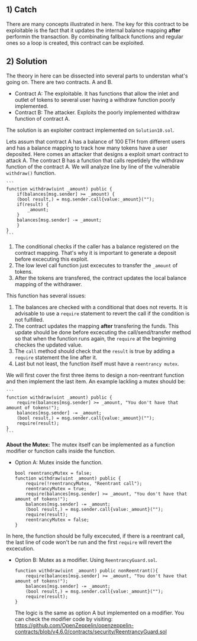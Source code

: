## 1) Catch
There are many concepts illustrated in here. The key for this contract to be exploitable is the fact that it updates the internal balance mapping **after** performin the transaction. By combinating fallback functions and regular ones so a loop is created, this contract can be exploited.

## 2) Solution
The theory in here can be dissected into several parts to understan what's going on.
There are two contracts. A and B.
- Contract A: The exploitable. It has functions that allow the inlet and outlet of tokens to several user having a withdraw function poorly implemented.
- Contract B: The attacker. Exploits the poorly implemented withdraw function of contract A.

The solution is an exploiter contract implemented on ```Solution10.sol```.

Lets assum that contract A has a balance of 100 ETH from different users and has a balance mapping to track how many tokens have a user deposited. Here comes an attacker that designs a exploit smart contract to attack A. The contract B has a function that calls repetidely the withdraw function of the contract A. We will analyze line by line of the vulnerable ```withdraw()``` function.

    ```
    function withdraw(uint _amount) public {
        if(balances[msg.sender] >= _amount) {
        (bool result,) = msg.sender.call{value:_amount}("");
        if(result) {
            _amount;
        }
        balances[msg.sender] -= _amount;
        }
    }
    ```
1) The conditional checks if the caller has a balance registered on the contract mapping. That's why it is important to generate a deposit before excecuting this exploit.
2) The low level call function just excecutes to transfer the ```_amount``` of tokens.
3) After the tokens are transfered, the contract updates the local balance mapping of the withdrawer.

This function has several issues:
1) The balances are checked with a conditional that does not reverts. It is advisable to use a ```require``` statement to revert the call if the condition is not fulfilled.
2) The contract updates the mapping **after** transfering the funds. This update should be done before excecuting the call/send/transfer method so that when the function runs again, the ```require``` at the beginning checkes the updated value.
3) The ```call``` method should check that the ```result``` is true by adding a ```require``` statement the line after it.
4) Last but not least, the function itself must have a ```reentrancy mutex```.

We will first cover the first three items to design a non-reentrant function and then implement the last item.
An example lackling a mutex should be:

    ```
    function withdraw(uint _amount) public {
        require(balances[msg.sender] >= _amount, "You don't have that amount of tokens!"); 
        balances[msg.sender] -= _amount;
        (bool result,) = msg.sender.call{value:_amount}("");
        require(result);
    }
    ```

**About the Mutex:**
The mutex itself can be implemented as a function modifier or function calls inside the function.

- Option A: Mutex inside the function.
    ```
    bool reentrancyMutex = false;
    function withdraw(uint _amount) public {
        require(!reentrancyMutex, "Reentrant call");
        reentrancyMutex = true;
        require(balances[msg.sender] >= _amount, "You don't have that amount of tokens!"); 
        balances[msg.sender] -= _amount;
        (bool result,) = msg.sender.call{value:_amount}("");
        require(result);
        reentrancyMutex = false;
    }
    ```
In here, the function should be fully excecuted, if there is a reentrant call, the last line of code won't be run and the first ```require``` will revert the excecution.

- Option B: Mutex as a modifier. Using ```ReentrancyGuard.sol```.
    ```
    function withdraw(uint _amount) public nonReentrant(){
        require(balances[msg.sender] >= _amount, "You don't have that amount of tokens!"); 
        balances[msg.sender] -= _amount;
        (bool result,) = msg.sender.call{value:_amount}("");
        require(result);
    }
    ```

    The logic is the same as option A but implemented on a modifier. You can check the modifier code by visiting: 
    https://github.com/OpenZeppelin/openzeppelin-contracts/blob/v4.6.0/contracts/security/ReentrancyGuard.sol